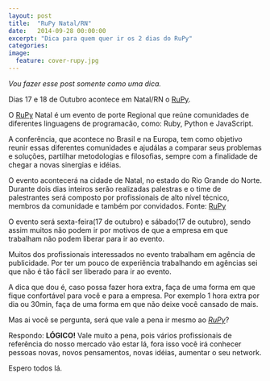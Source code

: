 ```yaml
---
layout: post
title:  "RuPy Natal/RN"
date:   2014-09-28 00:00:00
excerpt: "Dica para quem quer ir os 2 dias do RuPy"
categories: 
image:
  feature: cover-rupy.jpg
---
```


_Vou fazer esse post somente como uma dica._

Dias 17 e 18 de Outubro acontece em Natal/RN o [RuPy](https://www.facebook.com/RuPyNatal/info).

O [RuPy](https://www.facebook.com/RuPyNatal/info) Natal é um evento de porte Regional que reúne comunidades de diferentes linguagens de programacão, como: Ruby, Python e JavaScript.

A conferência, que acontece no Brasil e na Europa, tem como objetivo reunir essas diferentes comunidades e ajudá­las a comparar seus problemas e soluções, partilhar metodologias e filosofias, sempre com a finalidade de chegar a novas sinergias e idéias.

O evento acontecerá na cidade de Natal, no estado do Rio Grande do Norte. Durante dois dias inteiros serão realizadas palestras e o time de palestrantes será composto por profissionais de alto nível técnico, membros da comunidade e também por convidados.
Fonte: [RuPy](https://www.facebook.com/RuPyNatal/info)

O evento será sexta-feira(17 de outubro) e sábado(17 de outubro), sendo assim muitos não podem ir por motivos de que a empresa em que trabalham não podem liberar para ir ao evento.

Muitos dos profissionais interessados no evento trabalham em agência de publicidade. Por ter um pouco de experiência trabalhando em agências sei que não é tão fácil ser liberado para ir ao evento.

A dica que dou é, caso possa fazer hora extra, faça de uma forma em que fique confortável para você e para a empresa.
Por exemplo 1 hora extra por dia ou 30min, faça de uma forma em que não deixe você cansado de mais.

Mas ai você se pergunta, será que vale a pena ir mesmo ao _[RuPy](https://www.facebook.com/RuPyNatal/info)_?

Respondo: **LÓGICO!** Vale muito a pena, pois vários profissionais de referência do nosso mercado vão estar lá, fora isso você irá conhecer pessoas novas, novos pensamentos, novas idéias, aumentar o seu network.

Espero todos lá.
